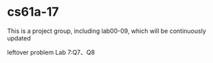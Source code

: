 # cs61a-17
This is a project group, including lab00-09, which will be continuously updated

leftover problem
Lab 7:Q7、Q8
